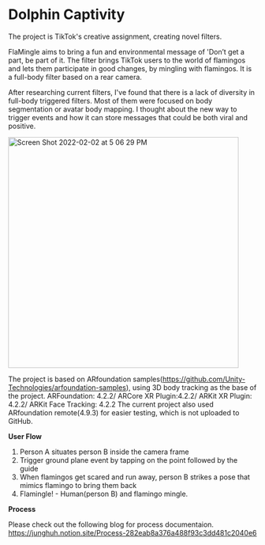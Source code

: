 # Dolphin Captivity

The project is TikTok's creative assignment, creating novel filters.

FlaMingle aims to bring a fun and environmental message of 'Don’t get a part, be part of it. The filter brings TikTok users to the world of flamingos and lets them participate in good changes, by mingling with flamingos. 
It is a full-body filter based on a rear camera. 

After researching current filters, I've found that there is a lack of diversity in full-body triggered filters. Most of them were focused on body segmentation or avatar body mapping. I thought about the new way to trigger events and how it can store messages that could be both viral and positive.

<img width="467" alt="Screen Shot 2022-02-02 at 5 06 29 PM" src="https://user-images.githubusercontent.com/27257844/152245451-335fe3fe-bb8e-428e-9b1c-beef6088d8ac.png">

The project is based on ARfoundation samples(https://github.com/Unity-Technologies/arfoundation-samples), using 3D body tracking as the base of the project.
ARFoundation: 4.2.2/ ARCore XR Plugin:4.2.2/ ARKit XR Plugin: 4.2.2/ ARKit Face Tracking: 4.2.2
The current project also used ARfoundation remote(4.9.3) for easier testing, which is not uploaded to GitHub.


**User Flow**
1) Person A situates person B inside the camera frame 
2) Trigger ground plane event by tapping on the point followed by the guide
3) When flamingos get scared and run away, person B strikes a pose that mimics flamingo to bring them back
4) Flamingle! - Human(person B) and flamingo mingle.


**Process**

Please check out the following blog for process documentaion.
https://junghuh.notion.site/Process-282eab8a376a488f93c3dd481c2040e6
